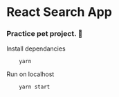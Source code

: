 # React Search App

### Practice pet project. 🤗

Install dependancies

```
    yarn
```

Run on localhost

```
    yarn start
```
